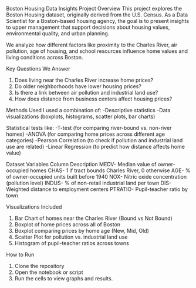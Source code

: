 Boston Housing Data Insights
Project Overview
This project explores the Boston Housing dataset, originally derived from the U.S. Census. As a Data Scientist for a Boston-based housing agency, the goal is to present insights to upper management that support decisions about housing values, environmental quality, and urban planning.

We analyze how different factors like proximity to the Charles River, air pollution, age of housing, and school resources influence home values and living conditions across Boston.

Key Questions We Answer
1. Does living near the Charles River increase home prices?
2. Do older neighborhoods have lower housing prices?
3. Is there a link between air pollution and industrial land use?
4. How does distance from business centers affect housing prices?

Methods Used
I used a combination of:
-Descriptive statistics
-Data visualizations (boxplots, histograms, scatter plots, bar charts)

Statistical tests like:
-T-test (for comparing river-bound vs. non-river homes)
-ANOVA (for comparing home prices across different age categories)
-Pearson Correlation (to check if pollution and industrial land use are related)
-Linear Regression (to predict how distance affects home value)

Dataset Variables
Column	Description
MEDV-	Median value of owner-occupied homes
CHAS-	1 if tract bounds Charles River, 0 otherwise
AGE-	% of owner-occupied units built before 1940
NOX-	Nitric oxide concentration (pollution level)
INDUS-	% of non-retail industrial land per town
DIS-	Weighted distance to employment centers
PTRATIO-	Pupil-teacher ratio by town

Visualizations Included
1. Bar Chart of homes near the Charles River (Bound vs Not Bound)
2. Boxplot of home prices across all of Boston
3. Boxplot comparing prices by home age (New, Mid, Old)
4. Scatter Plot for pollution vs. industrial land use
5. Histogram of pupil-teacher ratios across towns


How to Run
1. Clone the repository
2. Open the notebook or script
3. Run the cells to view graphs and results.
